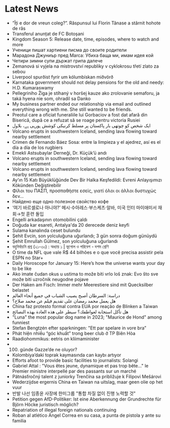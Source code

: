 # Latest News
-  ”Îți e dor de vreun coleg?”. Răspunsul lui Florin Tănase a stârnit hohote de râs
-  Transferul anunțat de FC Botoșani
-  Kingdom Season 5: Release date, time, episodes, where to watch and more
-  Ученици пишат хартиени писма до своите родители
-  Марадона Джуниър пред Marca: Убиха баща ми, имам идея кой
-  Четири зимни супи държат грипа далече
-  Zemanová si vyjela na mistrovství republiky v cyklokrosu třetí zlato za sebou
-  Liverpool spurðist fyrir um kólumbískan miðvörð
-  Karnataka government should not delay pensions for the old and needy: H.D. Kumaraswamy
-  Pellegriniho Žiga je stíhaný v horšej kauze ako zrolovanie semaforu, ja taká hyena nie som, ohradil sa Danko
-  My business partner ended our relationship via email and outlined everything wrong with me. She still wanted to be friends.
-  Preotul care a oficiat funeraliile lui Gorbaciov a fost dat afară din Biserică, după ce a refuzat să se roage pentru victoria Rusiei
-  ایک شخص کو چوتھی بار پاکستان پر مسلط کرنیکی کوشش ہورہی ہے، بلاول
-  Volcano erupts in southwestern Iceland, sending lava flowing toward nearby settlement
-  Crimen de Fernando Báez Sosa: entre la limpieza y el ajedrez, así es el día a día de los rugbiers
-  Emekli Astsubaylar Derneği, Dr. Küçük’ü andı
-  Volcano erupts in southwestern Iceland, sending lava flowing toward nearby settlement
-  Volcano erupts in southwestern Iceland, sending lava flowing toward nearby settlement
-  Ay’ın 15 Katı Büyüklüğünde Dev Bir Halka Keşfedildi: Evreni Anlayışımızı Kökünden Değiştirebilir
-  Φίλοι του ΠΑΣΠ, προσπαθήστε εσείς, γιατί όλοι οι άλλοι δυστυχώς δεν…
-  Найдено еще одно полезное свойство кофе
-  ‘여기 바르셀로나 아니야?’ 메시·수아레스·부스케츠·알바, 미국 인터 마이애미서 재회→첫 훈련 돌입
-  Engelli arkadaşının otomobilini çaldı
-  Doğuda kar esareti, Antalya'da 20 derecede deniz keyfi
-  Sulama kanalında ceset bulundu
-  Şehit Evcin, son yolculuğuna uğurlandı; 3 gün sonra doğum günüydü
-  Şehit Emrullah Gülmez, son yolculuğuna uğurlandı
-  বহুনির্বাচনি প্রশ্ন (২১-৩০) : অধ্যায় ১ | ভূগোল ও পরিবেশ - দশম শ্রেণি
-  O time da NFL que vale R$ 44 bilhões e o que você precisa assistir pela ESPN no Star+
-  Daily Horoscope for January 15: Here’s how the universe wants your day to be like
-  Ako imate čudan okus u ustima to može biti vrlo loš znak: Evo što sve može biti uzročnik neugodne pojave
-  Der Haken am Fisch: Immer mehr Meerestiere sind mit Quecksilber belastet
-  دراسة: السرطان أصبح يصيب الشباب في جميع أنحاء العالم
-  هل يعمل محمد رمضان على تقديم فيلم عن محمد صلاح؟
-  China faz protesto formal contra EUA por reação de Blinken a Taiwan
-  هل تأكل استجابة لعواطفك؟ سيطر على هذه العادة بهذه النصائح
-  "Luna" the most popular dog name in 2023; "Maurice de Hond" among funniest
-  Stefan Bengtzén efter sparkningen: "Ett par spelare in vore bra”
-  Phát hiện nhiều “góc khuất” trong beer club ở TP Biên Hòa
-  Raadiohommikus: eetris on kliimaminister
-  100. günde Gazze’de ne oluyor?
-  Kolombiya’daki toprak kaymasında can kaybı artıyor
-  Efforts afoot to provide basic facilities to journalists: Solangi
-  Gabriel Attal : "Vous êtes jeune, dynamique et pas trop bête..." le Premier ministre interpellé par des passants sur un marché
-  Pätnásťročný talent z juniorky Trenčína sa približuje k Filipovi Mešárovi
-  Wederzijdse ergernis China en Taiwan na uitslag, maar geen olie op het vuur
-  반발 나선 임종윤 사장에 한미그룹 "통합 차질 없이 진행 노력할 것"
-  Petition gegen AfD-Politiker: Ist eine Aberkennung der Grundrechte für Björn Höcke juristisch möglich?
-  Repatriation of illegal foreign nationals continuing
-  Roban al atlético Ángel Correa en su casa, a punta de pistola y ante su familia
